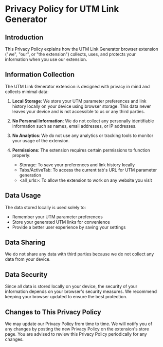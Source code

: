 # Privacy Policy for UTM Link Generator

## Introduction
This Privacy Policy explains how the UTM Link Generator browser extension ("we", "our", or "the extension") collects, uses, and protects your information when you use our extension.

## Information Collection
The UTM Link Generator extension is designed with privacy in mind and collects minimal data:

1. **Local Storage**: We store your UTM parameter preferences and link history locally on your device using browser storage. This data never leaves your device and is not accessible to us or any third parties.

2. **No Personal Information**: We do not collect any personally identifiable information such as names, email addresses, or IP addresses.

3. **No Analytics**: We do not use any analytics or tracking tools to monitor your usage of the extension.

4. **Permissions**: The extension requires certain permissions to function properly:
   - Storage: To save your preferences and link history locally
   - Tabs/ActiveTab: To access the current tab's URL for UTM parameter generation
   - <all_urls>: To allow the extension to work on any website you visit

## Data Usage
The data stored locally is used solely to:
- Remember your UTM parameter preferences
- Store your generated UTM links for convenience
- Provide a better user experience by saving your settings

## Data Sharing
We do not share any data with third parties because we do not collect any data from your device.

## Data Security
Since all data is stored locally on your device, the security of your information depends on your browser's security measures. We recommend keeping your browser updated to ensure the best protection.

## Changes to This Privacy Policy
We may update our Privacy Policy from time to time. We will notify you of any changes by posting the new Privacy Policy on the extension's store page. You are advised to review this Privacy Policy periodically for any changes.